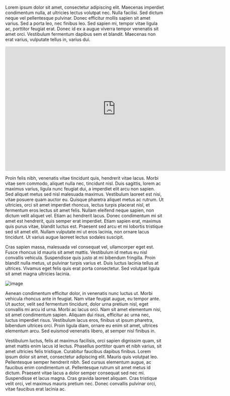 Lorem ipsum dolor sit amet, consectetur adipiscing elit. Maecenas imperdiet condimentum nulla, at ultricies lectus volutpat nec. Nulla facilisi. Sed dictum neque vel pellentesque pulvinar. Donec efficitur mollis sapien sit amet varius. Sed a porta leo, nec finibus leo. Sed sapien mi, tempor vitae ligula ac, porttitor feugiat erat. Donec id ex a augue viverra tempor venenatis sit amet orci. Vestibulum fermentum dapibus sem et blandit. Maecenas non erat varius, vulputate tellus in, varius dui.

<div class="youtube-wrapper">
    <iframe width="700" height="394" src="https://www.youtube.com/embed/6kJK55HLzWU" frameborder="0" allowfullscreen></iframe>
</div>

Proin felis nibh, venenatis vitae tincidunt quis, hendrerit vitae lacus. Morbi vitae sem commodo, aliquet nulla nec, tincidunt nisl. Duis sagittis, lorem ac maximus varius, ligula nunc feugiat dui, a imperdiet elit arcu non sapien. Sed aliquet metus sed nisl malesuada maximus. Vestibulum laoreet est nisi, vitae posuere quam auctor eu. Quisque pharetra aliquet metus ac rutrum. Ut ultricies, orci sit amet imperdiet rhoncus, lectus turpis placerat nisl, et fermentum eros lectus sit amet felis. Nullam eleifend neque sapien, non dictum velit aliquet vel. Etiam ac hendrerit lacus. Donec condimentum mi sit amet est hendrerit, quis semper erat imperdiet. Etiam sapien erat, maximus quis purus vitae, blandit luctus est. Praesent sed arcu et mi lobortis tristique sed sit amet elit. Nullam vulputate mi ut eros lacinia, non ornare lacus tincidunt. Ut varius augue laoreet lectus sodales suscipit.

<script src="https://gist.github.com/everettcaleb/904bd6abef82717fa8e9.js"></script>

Cras sapien massa, malesuada vel consequat vel, ullamcorper eget est. Fusce rhoncus id mauris sit amet mattis. Vestibulum id metus eu nisl convallis vehicula. Suspendisse quis justo at mi bibendum fringilla. Proin blandit nulla metus, ut pulvinar turpis varius et. Duis luctus lacinia tellus at ultrices. Vivamus eget felis quis erat porta consectetur. Sed volutpat ligula sit amet magna ultricies lacinia.

![image](/images/hello-world.jpg)

Aenean condimentum efficitur dolor, in venenatis nunc luctus ut. Morbi vehicula rhoncus ante in feugiat. Nam vitae feugiat augue, eu tempor ante. Ut auctor, velit sed fermentum tincidunt, dolor urna pretium nisl, eget convallis mi arcu id urna. Morbi ac lacus orci. Nam sit amet elementum nisi, sit amet condimentum sapien. Aliquam dui risus, efficitur ac urna nec, luctus imperdiet risus. Vestibulum lacus eros, finibus ut ipsum pharetra, bibendum ultrices orci. Proin ligula diam, ornare eu enim sit amet, ultrices elementum arcu. Sed euismod venenatis libero, at semper nisl finibus in.

Vestibulum luctus, felis at maximus facilisis, orci sapien dignissim quam, sit amet mattis enim lacus id lectus. Phasellus porttitor quam et nibh varius, sit amet ultricies felis tristique. Curabitur faucibus dapibus finibus. Lorem ipsum dolor sit amet, consectetur adipiscing elit. Mauris quis volutpat leo. Pellentesque semper hendrerit nibh. Sed cursus elementum augue, ac faucibus enim condimentum ut. Pellentesque rutrum sit amet metus id dictum. Praesent vitae lacus a dolor semper consequat sed nec mi. Suspendisse et lacus magna. Cras gravida laoreet aliquam. Cras tristique velit orci, vel maximus mauris pretium nec. Donec convallis pulvinar orci, vitae faucibus erat lacinia ac.